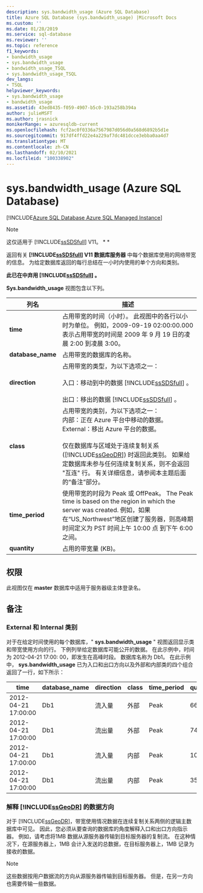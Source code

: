 ```yaml
---
description: sys.bandwidth_usage (Azure SQL Database)
title: Azure SQL Database (sys.bandwidth_usage) |Microsoft Docs
ms.custom: ''
ms.date: 01/28/2019
ms.service: sql-database
ms.reviewer: ''
ms.topic: reference
f1_keywords:
- bandwidth_usage
- sys.bandwidth_usage
- bandwidth_usage_TSQL
- sys.bandwidth_usage_TSQL
dev_langs:
- TSQL
helpviewer_keywords:
- sys.bandwidth_usage
- bandwidth_usage
ms.assetid: 43ed8435-f059-4907-b5c0-193a258b394a
author: julieMSFT
ms.author: jrasnick
monikerRange: = azuresqldb-current
ms.openlocfilehash: fcf2ac0f0336a7567987d056d0a568d6892b5d1e
ms.sourcegitcommit: 917df4ffd22e4a229af7dc481dcce3ebba0aa4d7
ms.translationtype: MT
ms.contentlocale: zh-CN
ms.lasthandoff: 02/10/2021
ms.locfileid: "100338902"
---
```

# <a name="sysbandwidth_usage-azure-sql-database"></a>sys.bandwidth_usage (Azure SQL Database)

[!INCLUDE[Azure SQL Database Azure SQL Managed Instance](../../includes/applies-to-version/asdb-asdbmi.md)]

> [!NOTE]
> 这仅适用于 [!INCLUDE[ssSDSfull](../../includes/sssdsfull-md.md)] V11。 * *  
  
 返回有关 **[!INCLUDE[ssSDSfull](../../includes/sssdsfull-md.md)] V11 数据库服务器** 中每个数据库使用的网络带宽的信息。 为给定数据库返回的每行总结在一小时内使用的单个方向和类别。  
  
 **此已在中弃用 [!INCLUDE[ssSDSfull](../../includes/sssdsfull-md.md)] 。**  
  
 **Sys.bandwidth_usage** 视图包含以下列。  
  
|列名|描述|  
|-----------------|-----------------|  
|**time**|占用带宽的时间（小时）。 此视图中的各行以小时为单位。 例如，2009-09-19 02:00:00.000 表示占用带宽的时间是 2009 年 9 月 19 日的凌晨 2:00  到凌晨 3:00。|  
|**database_name**|占用带宽的数据库的名称。|  
|**direction**|占用带宽的类型，为以下选项之一：<br /><br /> 入口：移动到中的数据 [!INCLUDE[ssSDSfull](../../includes/sssdsfull-md.md)] 。<br /><br /> 出口：移出的数据 [!INCLUDE[ssSDSfull](../../includes/sssdsfull-md.md)] 。|  
|**class**|占用带宽的类别，为以下选项之一：<br />内部：正在 Azure 平台中移动的数据。<br />External：移出 Azure 平台的数据。<br /><br /> 仅在数据库与区域处于连续复制关系 ([!INCLUDE[ssGeoDR](../../includes/ssgeodr-md.md)]) 时返回此类别。 如果给定数据库未参与任何连续复制关系，则不会返回 "互连" 行。 有关详细信息，请参阅本主题后面的“备注”部分。|  
|**time_period**|使用带宽的时段为 Peak 或 OffPeak。 The Peak time is based on the region in which the server was created. 例如，如果在“US_Northwest”地区创建了服务器，则高峰期时间定义为 PST 时间上午 10:00 点 到下午 6:00 之间。|  
|**quantity**|占用的带宽量 (KB)。|  
  
## <a name="permissions"></a>权限

 此视图仅在 **master** 数据库中适用于服务器级主体登录名。  
  
## <a name="remarks"></a>备注  
  
### <a name="external-and-internal-classes"></a>External 和 Internal 类别

 对于在给定时间使用的每个数据库，" **sys.bandwidth_usage** " 视图返回显示类和带宽使用方向的行。 下例列举给定数据库可能公开的数据。 在此示例中，时间为 2012-04-21 17:00: 00，即发生在高峰时段。 数据库名称为 Db1。 在此示例中， **sys.bandwidth_usage** 已为入口和出口方向以及外部和内部类的四个组合返回了一行，如下所示：  
  
|time|database_name|direction|class|time_period|quantity|  
|----------|--------------------|---------------|-----------|------------------|--------------|  
|2012-04-21 17:00:00|Db1|流入量|外部|Peak|66|  
|2012-04-21 17:00:00|Db1|流出量|外部|Peak|741|  
|2012-04-21 17:00:00|Db1|流入量|内部|Peak|1052|  
|2012-04-21 17:00:00|Db1|流出量|内部|Peak|3525|  
  
### <a name="interpreting-data-direction-for-ssgeodr"></a>解释 [!INCLUDE[ssGeoDR](../../includes/ssgeodr-md.md)] 的数据方向

 对于 [!INCLUDE[ssGeoDR](../../includes/ssgeodr-md.md)]，带宽使用情况数据在连续复制关系两侧的逻辑主数据库中可见。 因此，您必须从要查询的数据库的角度解释入口和出口方向指示器。 例如，请考虑将1MB 数据从源服务器传输到目标服务器的复制流。 在这种情况下，在源服务器上，1MB 会计入发送的总数据，在目标服务器上，1MB 记录为接收的数据。  
  
> [!NOTE]  
> 这些数据按用户数据流的方向从源服务器传输到目标服务器。 但是，在另一方向也需要传输一些数据。  
